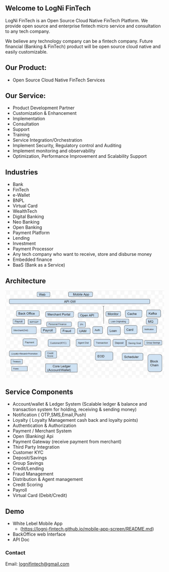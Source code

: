## Welcome to LogNi FinTech

LogNi FinTech is an Open Source Cloud Native FinTech Platform.
We provide open source and enterprise fintech micro service and consultation to any tech company.

We believe any technology company can be a fintech company. Future financial (Banking & FinTech) product will be open source cloud native and easily customizable.
 
## Our Product:
- Open Source Cloud Native FinTech Services

## Our Service:
- Product Development Partner
- Customization & Enhancement
- Implementation 
- Consultation
- Support
- Training
- Service Integration/Orchestration
- Implement Security, Regulatory control and Auditing 
- Implement monitoring and observability 
- Optimization, Performance Improvement and Scalability Support
 

## Industries
- Bank
- FinTech 
- e-Wallet
- BNPL
- Virtual Card
- WealthTech
- Digital Banking
- Neo Banking
- Open Banking
- Payment Platform
- Lending 
- Investment
- Payment Processor
- Any tech company who want to receive, store and disburse money
- Embedded finance
- BaaS (Bank as a Service)  

## Architecture
![Architecture](./lognifintech-architecture.jpg)

## Service Components
- Account/wallet & Ledger System (Scalable ledger & balance and transaction system for holding, receiving & sending money) 
- Notification ( OTP,SMS,Email,Push)
- Loyalty ( Loyalty Management cash back and loyalty points)
- Authentication & Authorization
- Payment / Merchant System
- Open (Banking) Api
- Payment Gateway (receive payment from merchant)
- Third Party Integration
- Customer KYC
- Deposit/Savings
- Group Savings
- Credit/Lending
- Fraud Management
- Distribution & Agent management
- Credit Scoring
- Payroll 
- Virtual Card (Debit/Credit)

## Demo
- White Lebel Mobile App 
   - (https://logni-fintech.github.io/mobile-app-screen/README.md)
- BackOffice web Interface
- API Doc

### Contact
Email: lognifintech@gmail.com
